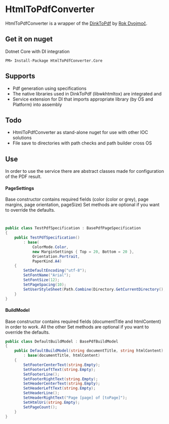 ﻿# HtmlToPdfConverter 

HtmlToPdfConverter is a wrapper of the [DinkToPdf](https://github.com/rdvojmoc/DinkToPdf) by [Rok Dvojmoč](https://github.com/rdvojmoc).  

## Get it on nuget
Dotnet Core with DI integration
````
PM> Install-Package HtmlToPdfConverter.Core
````

## Supports
- Pdf generation using specifications
- The native libraries used in DinkToPdf (libwkhtmltox) are integrated and 
- Service extension for DI that imports appropriate library (by OS and Platform) into assembly

## Todo
- HtmlToPdfConverter as stand-alone nuget for use with other IOC solutions
- File save to directories with path checks and path builder cross OS

## Use

In order to use the service there are abstract classes made for configuration of the PDF result.

#### PageSettings

Base constructor contains required fields (color (color or grey), page margins, page orientation, pageSize)
Set methods are optional if you want to override the defaults.

````csharp


public class TestPdfSpecification : BasePdfPageSpecification
{
    public TestPdfSpecification()
        : base(
            ColorMode.Color, 
            new MarginSettings { Top = 20, Bottom = 20 }, 
            Orientation.Portrait, 
            PaperKind.A4)
    {
        SetDefaultEncoding("utf-8");
        SetFontName("Arial");
        SetFontSize(12);
        SetPageSpacing(10);
        SetUserStyleSheet(Path.Combine(Directory.GetCurrentDirectory(), "wwwroot", "example.css"));
    }
}
````

#### BuildModel

Base constructor contains required fields (documentTitle and htmlContent) in order to work. 
All the other Set methods are optional if you want to override the defaults.

````csharp
public class DefaultBuildModel : BasePdfBuildModel
{
    public DefaultBuildModel(string documentTitle, string htmlContent)
        : base(documentTitle, htmlContent)
    {
        SetFooterCenterText(string.Empty);
        SetFooterLeftText(string.Empty);
        SetFooterLine();
        SetFooterRightText(string.Empty);
        SetHeaderCenterText(string.Empty);
        SetHeaderLeftText(string.Empty);
        SetHeaderLine();
        SetHeaderRightText("Page [page] of [toPage]");
        SetHtmlUri(string.Empty);
        SetPageCount();
    }
}
````